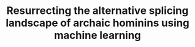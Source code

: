 ---
citation: "**Brand CM**, Colbran LL, Capra JA. 2022. Resurrecting the alternative splicing landscape of archaic hominins using machine learning. *bioRxiv*. 2022.08.02.502533."
title: "Resurrecting the alternative splicing landscape of archaic hominins using machine learning"
authors: "**Brand CM**, Colbran LL, Capra JA"
journal: "bioRxiv"
pub_date: "2022-08-11"
image: "/images/publications/2022-08-11_brand.jpg"
url: "https://www.biorxiv.org/content/10.1101/2022.08.02.502533v2"
code: "https://github.com/brandcm/Archaic_Splicing"
data: "https://datadryad.org/stash/dataset/doi:10.7272/Q6H993F9"
---